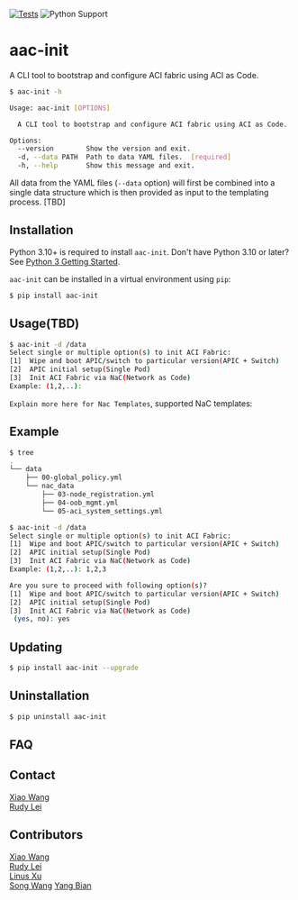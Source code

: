 [![Tests](https://github.com/nac-aci/aac-init/actions/workflows/test.yml/badge.svg)](https://github.com/nac-aci/aac-init/actions/workflows/test.yml)
![Python Support](https://img.shields.io/badge/python-3.8%20%7C%203.9%20%7C%203.10%20%7C%203.11%20%7C%203.12-informational "Python Support: 3.10, 3.11, 3.12")

# aac-init

A CLI tool to bootstrap and configure ACI fabric using ACI as Code.

```bash
$ aac-init -h

Usage: aac-init [OPTIONS]

  A CLI tool to bootstrap and configure ACI fabric using ACI as Code.

Options:
  --version        Show the version and exit.
  -d, --data PATH  Path to data YAML files.  [required]
  -h, --help       Show this message and exit.
```

All data from the YAML files (`--data` option) will first be combined into a single data structure which is then provided as input to the templating process. [TBD]

## Installation

Python 3.10+ is required to install `aac-init`. Don't have Python 3.10 or later? See [Python 3 Getting Started](https://www.python.org/about/gettingstarted/).

`aac-init` can be installed in a virtual environment using `pip`:

```bash
$ pip install aac-init
```

## Usage(TBD)

```bash
$ aac-init -d /data
Select single or multiple option(s) to init ACI Fabric:
[1]  Wipe and boot APIC/switch to particular version(APIC + Switch)
[2]  APIC initial setup(Single Pod)
[3]  Init ACI Fabric via NaC(Network as Code)
Example: (1,2,..):
```

`Explain more here for Nac Templates`, supported NaC templates:

## Example

```bash
$ tree
.
└── data
    ├── 00-global_policy.yml
    └── nac_data
        ├── 03-node_registration.yml
        ├── 04-oob_mgmt.yml
        └── 05-aci_system_settings.yml

$ aac-init -d /data
Select single or multiple option(s) to init ACI Fabric:
[1]  Wipe and boot APIC/switch to particular version(APIC + Switch)
[2]  APIC initial setup(Single Pod)
[3]  Init ACI Fabric via NaC(Network as Code)
Example: (1,2,..): 1,2,3

Are you sure to proceed with following option(s)?
[1]  Wipe and boot APIC/switch to particular version(APIC + Switch)
[2]  APIC initial setup(Single Pod)
[3]  Init ACI Fabric via NaC(Network as Code)
 (yes, no): yes
```

## Updating

```bash
$ pip install aac-init --upgrade
```

## Uninstallation

```bash
$ pip uninstall aac-init
```

## FAQ

## Contact

[Xiao Wang](xiawang3@cisco.com)  
[Rudy Lei](shlei@cisco.com)

## Contributors

[Xiao Wang](xiawang3@cisco.com)  
[Rudy Lei](shlei@cisco.com)  
[Linus Xu](linxu3@cisco.com)  
[Song Wang](songwa@cisco.com)
[Yang Bian](yabian@cisco.com)
 
